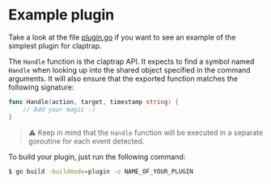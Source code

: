 # Example plugin

Take a look at the file [plugin.go](https://github.com/TommyStarK/claptrap/blob/master/example/plugin.go) if you want
to see an example of the simplest plugin for claptrap.

The `Handle` function is the claptrap API. It expects to find a symbol named `Handle` when looking up
into the shared object specified in the command arguments. It will also ensure that the exported
function matches the following signature:

```go
func Handle(action, target, timestamp string) {
    // Add your magic :)
}
```

> :warning: Keep in mind that the `Handle` function will be executed in a separate goroutine for each event detected.


To build your plugin, just run the following command:

```bash
$ go build -buildmode=plugin -o NAME_OF_YOUR_PLUGIN
```
